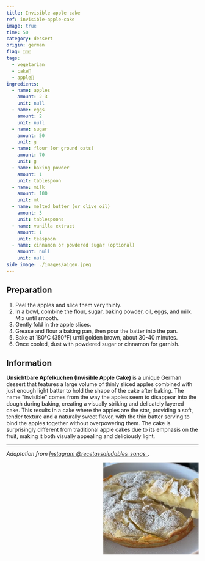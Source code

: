```yaml
---
title: Invisible apple cake
ref: invisible-apple-cake
image: true
time: 50
category: dessert
origin: german
flag: 🇩🇪
tags:
  - vegetarian
  - cake🍰
  - apple🍏
ingredients:
  - name: apples
    amount: 2-3
    unit: null
  - name: eggs
    amount: 2
    unit: null
  - name: sugar
    amount: 50
    unit: g
  - name: flour (or ground oats)
    amount: 70
    unit: g
  - name: baking powder
    amount: 1
    unit: tablespoon
  - name: milk
    amount: 100
    unit: ml
  - name: melted butter (or olive oil)
    amount: 3
    unit: tablespoons
  - name: vanilla extract
    amount: 1
    unit: teaspoon
  - name: cinnamon or powdered sugar (optional)
    amount: null
    unit: null
side_image: ./images/aigen.jpeg
---
```


## Preparation
1. Peel the apples and slice them very thinly.
2. In a bowl, combine the flour, sugar, baking powder, oil, eggs, and milk. Mix until smooth.
3. Gently fold in the apple slices.
4. Grease and flour a baking pan, then pour the batter into the pan.
5. Bake at 180°C (350°F) until golden brown, about 30-40 minutes.
6. Once cooled, dust with powdered sugar or cinnamon for garnish.

## Information
**Unsichtbare Apfelkuchen (Invisible Apple Cake)** is a unique German dessert that features a large volume of thinly sliced apples combined with just enough light batter to hold the shape of the cake after baking. The name "invisible" comes from the way the apples seem to disappear into the dough during baking, creating a visually striking and delicately layered cake. This results in a cake where the apples are the star, providing a soft, tender texture and a naturally sweet flavor, with the thin batter serving to bind the apples together without overpowering them. The cake is surprisingly different from traditional apple cakes due to its emphasis on the fruit, making it both visually appealing and deliciously light.

---

_Adaptation from [Instagram @recetassaludables_sanas_](https://www.instagram.com/p/C6OTyuzg42l/?utm_source=ig_web_copy_link&igsh=MzRlODBiNWFlZA==)._

<img src="images/invisible_apple_cake.png" style="width:250px; float:right;"/>